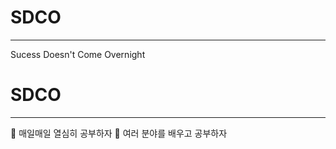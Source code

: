# SDCO
------------
  Sucess Doesn't Come Overnight

# SDCO
------------
  🍎 매일매일 열심히 공부하자
  🍎 여러 분야를 배우고 공부하자
